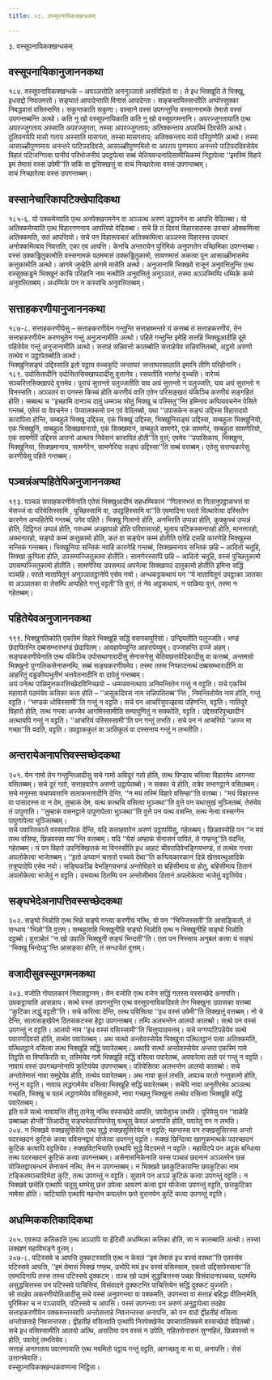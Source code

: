 ```yaml
---
title: ०३. वस्सूपनायिकक्खन्धकम्

---
```

३. वस्सूपनायिकक्खन्धकम्  


## वस्सूपनायिकानुजाननकथा

१८४. वस्सूपनायिकक्खन्धके – अपञ्ञत्तोति अननुञ्ञातो असंविहितो वा। ते इध भिक्खूति ते भिक्खू, इधसद्दो निपातमत्तो। सङ्घातं आपादेन्ताति विनासं आपादेन्ता। सङ्कसायिस्सन्तीति अप्पोस्सुक्का निबद्धवासं वसिस्सन्ति। सकुन्तकाति सकुणा। वस्साने वस्सं उपगन्तुन्ति वस्साननामके तेमासे वस्सं उपगन्तब्बन्ति अत्थो। कति नु खो वस्सूपनायिकाति कति नु खो वस्सूपगमनानि। अपरज्जुगतायाति एत्थ अपरज्जुगताय अस्साति अपरज्जुगता, तस्सा अपरज्जुगताय; अतिक्कन्ताय अपरस्मिं दिवसेति अत्थो। दुतियनयेपि मासो गताय अस्साति मासगता, तस्सा मासगताय; अतिक्कन्ताय मासे परिपुण्णेति अत्थो। तस्मा आसाळ्हीपुण्णमाय अनन्तरे पाटिपददिवसे, आसाळ्हीपुण्णमितो वा अपराय पुण्णमाय अनन्तरे पाटिपददिवसेयेव विहारं पटिजग्गित्वा पानीयं परिभोजनीयं उपट्ठपेत्वा सब्बं चेतियवन्दनादिसामीचिकम्मं निट्ठापेत्वा ‘‘इमस्मिं विहारे इमं तेमासं वस्सं उपेमी’’ति सकिं वा द्वत्तिक्खत्तुं वा वाचं निच्छारेत्वा वस्सं उपगन्तब्बम्।  
वाचं निच्छारेत्वा वस्सं उपगन्तब्बम्।  


## वस्सानेचारिकापटिक्खेपादिकथा

१८५-६. यो पक्कमेय्याति एत्थ अनपेक्खगमनेन वा अञ्ञत्थ अरुणं उट्ठापनेन वा आपत्ति वेदितब्बा। यो अतिक्कमेय्याति एत्थ विहारगणनाय आपत्तियो वेदितब्बा। सचे हि तं दिवसं विहारसतस्स उपचारं ओक्कमित्वा अतिक्कमति, सतं आपत्तियो। सचे पन विहारूपचारं अतिक्कमित्वा अञ्ञस्स विहारस्स उपचारं अनोक्कमित्वाव निवत्तति, एका एव आपत्ति। केनचि अन्तरायेन पुरिमिकं अनुपगतेन पच्छिमिका उपगन्तब्बा।  
वस्सं उक्कड्ढितुकामोति वस्सनामकं पठममासं उक्कड्ढितुकामो, सावणमासं अकत्वा पुन आसाळ्हीमासमेव कत्तुकामोति अत्थो। आगमे जुण्हेति आगमे मासेति अत्थो। अनुजानामि भिक्खवे राजूनं अनुवत्तितुन्ति एत्थ वस्सुक्कड्ढने भिक्खूनं काचि परिहानि नाम नत्थीति अनुवत्तितुं अनुञ्ञातं, तस्मा अञ्ञस्मिम्पि धम्मिके कम्मे अनुवत्तितब्बम्। अधम्मिके पन न कस्सचि अनुवत्तितब्बम्।  


## सत्ताहकरणीयानुजाननकथा

१८७-८. सत्ताहकरणीयेसु – सत्ताहकरणीयेन गन्तुन्ति सत्ताहब्भन्तरे यं कत्तब्बं तं सत्ताहकरणीयं, तेन सत्ताहकरणीयेन करणभूतेन गन्तुं अनुजानामीति अत्थो। पहिते गन्तुन्ति इमेहि सत्तहि भिक्खुआदीहि दूते पहितेयेव गन्तुं अनुजानामीति अत्थो। सत्ताहं सन्निवत्तो कातब्बोति सत्ताहेयेव सन्निवत्तितब्बो, अट्ठमो अरुणो तत्थेव न उट्ठापेतब्बोति अत्थो।  
भिक्खुनिसङ्घं उद्दिस्साति इतो पट्ठाय वच्चकुटि जन्ताघरं जन्ताघरसालाति इमानि तीणि परिहीनानि।  
१८९. उदोसितादीनि उदोसितसिक्खापदादीसु वुत्तानेव। रसवतीति भत्तगेहं वुच्चति। वारेय्यं सञ्चरित्तसिक्खापदे वुत्तमेव। पुरायं सुत्तन्तो पलुज्जतीति याव अयं सुत्तन्तो न पलुज्जति, याव अयं सुत्तन्तो न विनस्सति। अञ्ञतरं वा पनस्स किच्चं होति करणीयं वाति एतेन परिसङ्खतं यंकिञ्चि करणीयं सङ्गहितं होति। सब्बत्थ च ‘‘इच्छामि दानञ्च दातुं धम्मञ्च सोतुं भिक्खू च पस्सितु’’न्ति इमिनाव कप्पियवचनेन पेसिते गन्तब्बं, एतेसं वा वेवचनेन। पेय्यालक्कमो पन एवं वेदितब्बो, यथा ‘‘उपासकेन सङ्घं उद्दिस्स विहारादयो कारापिता होन्ति, सम्बहुले भिक्खू उद्दिस्स, एकं भिक्खुं उद्दिस्स, भिक्खुनिसङ्घं उद्दिस्स, सम्बहुला भिक्खुनियो, एकं भिक्खुनिं, सम्बहुला सिक्खमानायो, एकं सिक्खमानं, सम्बहुले सामणेरे, एकं सामणेरं, सम्बहुला सामणेरियो, एकं सामणेरिं उद्दिस्स अत्तनो अत्थाय निवेसनं कारापितं होती’’ति वुत्तं; एवमेव ‘‘उपासिकाय, भिक्खुना, भिक्खुनिया, सिक्खमानाय, सामणेरेन, सामणेरिया सङ्घं उद्दिस्सा’’ति सब्बं वत्तब्बम्। एतेसु सत्तप्पकारेसु करणीयेसु पहिते गन्तब्बम्।  


## पञ्चन्नंअप्पहितेपिअनुजाननकथा

१९३. पञ्चन्नं सत्ताहकरणीयेनाति एतेसं भिक्खुआदीनं सहधम्मिकानं ‘‘गिलानभत्तं वा गिलानुपट्ठाकभत्तं वा भेसज्जं वा परियेसिस्सामि , पुच्छिस्सामि वा, उपट्ठहिस्सामि वा’’ति एवमादिना परतो वित्थारेत्वा दस्सितेन कारणेन अप्पहितेपि गन्तब्बं, पगेव पहिते। भिक्खु गिलानो होति, अनभिरति उप्पन्ना होति, कुक्कुच्चं उप्पन्नं होति, दिट्ठिगतं उप्पन्नं होति, गरुधम्मं अज्झापन्नो होति परिवासारहो, मूलाय पटिकस्सनारहो होति, मानत्तारहो, अब्भानारहो, सङ्घो कम्मं कत्तुकामो होति, कतं वा सङ्घेन कम्मं होतीति एतेहि दसहि कारणेहि भिक्खुस्स सन्तिकं गन्तब्बम्। भिक्खुनिया सन्तिकं नवहि कारणेहि गन्तब्बं, सिक्खमानाय सन्तिकं छहि – आदितो चतूहि, सिक्खा कुप्पिता होति, उपसम्पज्जितुकामा होतीति। सामणेरस्सापि छहि – आदितो चतूहि, वस्सं पुच्छितुकामो उपसम्पज्जितुकामो होतीति। सामणेरिया उपसम्पदं अपनेत्वा सिक्खापदं दातुकामो होतीति इमिना सद्धिं पञ्चहि। परतो मातापितूनं अनुञ्ञातट्ठानेपि एसेव नयो। अन्धकट्ठकथायं पन ‘‘ये मातापितूनं उपट्ठाका ञातका वा अञ्ञातका वा तेसम्पि अप्पहिते गन्तुं वट्टती’’ति वुत्तं, तं नेव अट्ठकथायं, न पाळिया वुत्तं, तस्मा न गहेतब्बम्।  


## पहितेयेवअनुजाननकथा

१९९. भिक्खुगतिकोति एकस्मिं विहारे भिक्खूहि सद्धिं वसनकपुरिसो। उन्द्रियतीति पलुज्जति। भण्डं छेदापितन्ति दब्बसम्भारभण्डं छेदापितम्। आवहापेय्युन्ति आहरापेय्युम्। दज्जाहन्ति दज्जे अहम्। सङ्घकरणीयेनाति एत्थ यंकिञ्चि उपोसथागारादीसु सेनासनेसु चेतियछत्तवेदिकादीसु वा कत्तब्बं, अन्तमसो भिक्खुनो पुग्गलिकसेनासनम्पि, सब्बं सङ्घकरणीयमेव। तस्मा तस्स निप्फादनत्थं दब्बसम्भारादीनि वा आहरितुं वड्ढकीप्पभुतीनं भत्तवेतनादीनि वा दापेतुं गन्तब्बम्।  
अयं पनेत्थ पाळिमुत्तकरत्तिच्छेदविनिच्छयो – धम्मसवनत्थाय अनिमन्तितेन गन्तुं न वट्टति। सचे एकस्मिं महावासे पठमंयेव कतिका कता होति – ‘‘असुकदिवसं नाम सन्निपतितब्ब’’न्ति , निमन्तितोयेव नाम होति, गन्तुं वट्टति। ‘‘भण्डकं धोविस्सामी’’ति गन्तुं न वट्टति। सचे पन आचरियुपज्झाया पहिणन्ति, वट्टति। नातिदूरे विहारो होति, तत्थ गन्त्वा अज्जेव आगमिस्सामीति सम्पापुणितुं न सक्कोति, वट्टति। उद्देसपरिपुच्छादीनं अत्थायपि गन्तुं न वट्टति। ‘‘आचरियं पस्सिस्सामी’’ति पन गन्तुं लभति। सचे पन नं आचरियो ‘‘अज्ज मा गच्छा’’ति वदति, वट्टति। उपट्ठाककुलं वा ञातिकुलं वा दस्सनाय गन्तुं न लभतीति।  


## अन्तरायेअनापत्तिवस्सच्छेदकथा

२०१. येन गामो तेन गन्तुन्तिआदीसु सचे गामो अविदूरं गतो होति, तत्थ पिण्डाय चरित्वा विहारमेव आगन्त्वा वसितब्बम्। सचे दूरं गतो, सत्ताहवारेन अरुणो उट्ठापेतब्बो। न सक्का चे होति, तत्रेव सभागट्ठाने वसितब्बम्। सचे मनुस्सा यथापवत्तानि सलाकभत्तादीनि देन्ति, ‘‘न मयं तस्मिं विहारे वसिम्हा’’ति वत्तब्बा। ‘‘मयं विहारस्स वा पासादस्स वा न देम, तुम्हाकं देम, यत्थ कत्थचि वसित्वा भुञ्जथा’’ति वुत्ते पन यथासुखं भुञ्जितब्बं, तेसंयेव तं पापुणाति। ‘‘तुम्हाकं वसनट्ठाने पापुणापेत्वा भुञ्जथा’’ति वुत्ते पन यत्थ वसन्ति, तत्थ नेत्वा वस्सग्गेन पापुणापेत्वा भुञ्जितब्बम्।  
सचे पवारितकाले वस्सावासिकं देन्ति, यदि सत्ताहवारेन अरुणं उट्ठापयिंसु, गहेतब्बम्। छिन्नवस्सेहि पन ‘‘न मयं तत्थ वसिम्ह, छिन्नवस्सा मय’’न्ति वत्तब्बम्। यदि ‘‘येसं अम्हाकं सेनासनं पापितं, ते गण्हन्तू’’ति वदन्ति, गहेतब्बम्। यं पन विहारे उपनिक्खित्तकं मा विनस्सीति इध आहटं चीवरादिवेभङ्गियभण्डं, तं तत्थेव गन्त्वा अपलोकेत्वा भाजेतब्बम्। ‘‘इतो अय्यानं चत्तारो पच्चये देथा’’ति कप्पियकारकानं दिन्ने खेत्तवत्थुआदिके तत्रुप्पादेपि एसेव नयो। सङ्घिकञ्हि वेभङ्गियभण्डं अन्तोविहारे वा बहिसीमाय वा होतु, बहिसीमाय ठितानं अपलोकेत्वा भाजेतुं न वट्टति। उभयत्थ ठितम्पि पन अन्तोसीमाय ठितानं अपलोकेत्वा भाजेतुं वट्टतियेव।  


## सङ्घभेदेअनापत्तिवस्सच्छेदकथा

२०२. सङ्घो भिन्नोति एत्थ भिन्ने सङ्घे गन्त्वा करणीयं नत्थि, यो पन ‘‘भिज्जिस्सती’’ति आसङ्कितो, तं सन्धाय ‘‘भिन्नो’’ति वुत्तम्। सम्बहुलाहि भिक्खुनीहि सङ्घो भिन्नोति एत्थ न भिक्खुनीहि सङ्घो भिन्नोति दट्ठब्बो। वुत्तञ्हेतं ‘‘न खो उपालि भिक्खुनी सङ्घं भिन्दती’’ति। एता पन निस्साय अनुबलं कत्वा यं सङ्घं ‘‘भिक्खू भिन्देय्यु’’न्ति आसङ्का होति, तं सन्धायेतं वुत्तम्।  


## वजादीसुवस्सूपगमनकथा

२०३. वजोति गोपालकानं निवासट्ठानम्। येन वजोति एत्थ वजेन सद्धिं गतस्स वस्सच्छेदे अनापत्ति।  
उपकट्ठायाति आसन्नाय। सत्थे वस्सं उपगन्तुन्ति एत्थ वस्सूपनायिकदिवसे तेन भिक्खुना उपासका वत्तब्बा ‘‘कुटिका लद्धुं वट्टती’’ति। सचे करित्वा देन्ति, तत्थ पविसित्वा ‘‘इध वस्सं उपेमी’’ति तिक्खत्तुं वत्तब्बम्। नो चे देन्ति, सालासङ्खेपेन ठितसकटस्स हेट्ठा उपगन्तब्बम्। तम्पि अलभन्तेन आलयो कातब्बो। सत्थे पन वस्सं उपगन्तुं न वट्टति। आलयो नाम ‘‘इध वस्सं वसिस्सामी’’ति चित्तुप्पादमत्तम्। सचे मग्गप्पटिपन्नेयेव सत्थे पवारणदिवसो होति, तत्थेव पवारेतब्बम्। अथ सत्थो अन्तोवस्सेयेव भिक्खुना पत्थितट्ठानं पत्वा अतिक्कमति, पत्थितट्ठाने वसित्वा तत्थ भिक्खूहि सद्धिं पवारेतब्बम्। अथापि सत्थो अन्तोवस्सेयेव अन्तरा एकस्मिं गामे तिट्ठति वा विप्पकिरति वा, तस्मिंयेव गामे भिक्खूहि सद्धिं वसित्वा पवारेतब्बं, अपवारेत्वा ततो परं गन्तुं न वट्टति।  
नावायं वस्सं उपगच्छन्तेनापि कुटियंयेव उपगन्तब्बम्। परियेसित्वा अलभन्तेन आलयो कातब्बो। सचे अन्तोतेमासं नावा समुद्देयेव होति, तत्थेव पवारेतब्बम्। अथ नावा कूलं लभति, अयञ्च परतो गन्तुकामो होति, गन्तुं न वट्टति। नावाय लद्धगामेयेव वसित्वा भिक्खूहि सद्धिं पवारेतब्बम्। सचेपि नावा अनुतीरमेव अञ्ञत्थ गच्छति, भिक्खु च पठमं लद्धगामेयेव वसितुकामो, नावा गच्छतु भिक्खुना तत्थेव वसित्वा भिक्खूहि सद्धिं पवारेतब्बम्।  
इति वजे सत्थे नावायन्ति तीसु ठानेसु नत्थि वस्सच्छेदे आपत्ति, पवारेतुञ्च लभति। पुरिमेसु पन ‘‘वाळेहि उब्बाळ्हा होन्ती’’तिआदीसु सङ्घभेदपरियन्तेसु वत्थूसु केवलं अनापत्ति होति, पवारेतुं पन न लभति।  
२०४. न भिक्खवे रुक्खसुसिरेति एत्थ सुद्धे रुक्खसुसिरेयेव न वट्टति; महन्तस्स पन रुक्खसुसिरस्स अन्तो पदरच्छदनं कुटिकं कत्वा पविसनद्वारं योजेत्वा उपगन्तुं वट्टति। रूक्खं छिन्दित्वा खाणुकमत्थके पदरच्छदनं कुटिकं कत्वापि वट्टतियेव। रुक्खविटभियाति एत्थापि सुद्धे विटपमत्ते न वट्टति। महाविटपे पन अट्टकं बन्धित्वा तत्थ पदरच्छदनं कुटिकं कत्वा उपगन्तब्बम्। असेनासनिकेनाति यस्स पञ्चन्नं छदनानं अञ्ञतरेन छन्नं योजितद्वारबन्धनं सेनासनं नत्थि, तेन न उपगन्तब्बम्। न भिक्खवे छवकुटिकायन्ति छवकुटिका नाम टङ्कितमञ्चादिभेदा कुटि, तत्थ उपगन्तुं न वट्टति। सुसाने पन अञ्ञं कुटिकं कत्वा उपगन्तुं वट्टति। न भिक्खवे छत्तेति एत्थापि चतूसु थम्भेसु छत्तं ठपेत्वा आवरणं कत्वा द्वारं योजेत्वा उपगन्तुं वट्टति, छत्तकुटिका नामेसा होति। चाटियाति एत्थापि महन्तेन कपल्लेन छत्ते वुत्तनयेन कुटिं कत्वा उपगन्तुं वट्टति।  


## अधम्मिककतिकादिकथा

२०५. एवरूपा कतिकाति एत्थ अञ्ञापि या ईदिसी अधम्मिका कतिका होति, सा न कातब्बाति अत्थो। तस्सा लक्खणं महाविभङ्गे वुत्तम्।  
२०७-८. पटिस्सवे च आपत्ति दुक्कटस्साति एत्थ न केवलं ‘‘इमं तेमासं इध वस्सं वसथा’’ति एतस्सेव पटिस्सवे आपत्ति, ‘‘इमं तेमासं भिक्खं गण्हथ, उभोपि मयं इध वस्सं वसिस्साम, एकतो उद्दिसापेस्सामा’’ति एवमादिनापि तस्स तस्स पटिस्सवे दुक्कटम्। तञ्च खो पठमं सुद्धचित्तस्स पच्छा विसंवादनपच्चया, पठमम्पि असुद्धचित्तस्स पन पटिस्सवे पाचित्तियं, विसंवादने दुक्कटन्ति पाचित्तियेन सद्धिं दुक्कटं युज्जति।  
सो तदहेव अकरणीयोतिआदीसु सचे वस्सं अनुपगन्त्वा वा पक्कमति, उपगन्त्वा वा सत्ताहं बहिद्धा वीतिनामेति, पुरिमिका च न पञ्ञायति, पटिस्सवे च आपत्ति। वस्सं उपगन्त्वा पन अरुणं अनुट्ठापेत्वा तदहेव सत्ताहकरणीयेन पक्कमन्तस्सापि अन्तोसत्ताहे निवत्तन्तस्स अनापत्ति, को पन वादो द्वीहतीहं वसित्वा अन्तोसत्ताहे निवत्तन्तस्स। द्वीहतीहं वसित्वाति एत्थापि निरपेक्खेनेव उपचारातिक्कमे वस्सच्छेदो वेदितब्बो। सचे इध वसिस्सामीति आलयो अत्थि, असतिया पन वस्सं न उपेति, गहितसेनासनं सुग्गहितं, छिन्नवस्सो न होति, पवारेतुं लभतियेव।  
सत्ताहं अनागताय पवारणायाति एत्थ नवमितो पट्ठाय गन्तुं वट्टति, आगच्छतु वा मा वा, अनापत्ति। सेसं उत्तानमेवाति।  
वस्सूपनायिकक्खन्धकवण्णना निट्ठिता।  